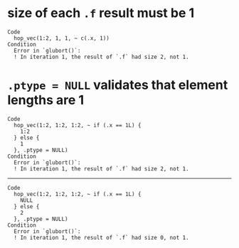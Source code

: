 # size of each `.f` result must be 1

    Code
      hop_vec(1:2, 1, 1, ~ c(.x, 1))
    Condition
      Error in `glubort()`:
      ! In iteration 1, the result of `.f` had size 2, not 1.

# `.ptype = NULL` validates that element lengths are 1

    Code
      hop_vec(1:2, 1:2, 1:2, ~ if (.x == 1L) {
        1:2
      } else {
        1
      }, .ptype = NULL)
    Condition
      Error in `glubort()`:
      ! In iteration 1, the result of `.f` had size 2, not 1.

---

    Code
      hop_vec(1:2, 1:2, 1:2, ~ if (.x == 1L) {
        NULL
      } else {
        2
      }, .ptype = NULL)
    Condition
      Error in `glubort()`:
      ! In iteration 1, the result of `.f` had size 0, not 1.

